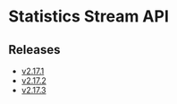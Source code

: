 # Statistics Stream API

## Releases

- [v2.17.1](https://TechSysApi.github.io/statistics-stream-api-dist/v2.17.1/ui/?url=../complete-api.yaml)
- [v2.17.2](https://TechSysApi.github.io/statistics-stream-api-dist/v2.17.2/ui/?url=../complete-api.yaml)
- [v2.17.3](https://TechSysApi.github.io/statistics-stream-api-dist/v2.17.3/ui/?url=../complete-api.yaml)
